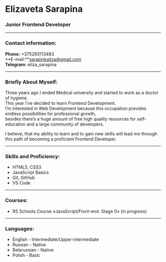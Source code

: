  # Elizaveta Sarapina
 ### Junior Frontend Developer

 ---
### Contact information:

**Phone:** +375293113483 <br>
**E-mail:**sarapinkaliza@gmail.com<br>
**Telegram:** eliza_sarapina<br>

---

### Briefly About Myself:
Three years ago I ended Medical university and started to work as a doctor of hygiene.<br>
This year I’ve decided to learn Frontend Development.<br>
I’m interested in Web Development because this occupation provides endless possibilities for professional growth,<br>
besides there’s a huge amount of free high quality resources for self-education and a large community of developers.<br>

I believe, that my ability to learn and to gain new skills will lead me through this path of becoming a proficient Frontend Developer.<br>

---

### Skills and Proficiency:

- HTML5, CSS3
- JavaScript Basics
- Git, GitHub
- VS Code

---

### Courses:

- RS Schools Course «JavaScript/Front-end. Stage 0» (in progress)

---

### Languages:

- English \- Intermediate/Upper-intermediate 
- Russian \- Native
- Belarussian \- Native
- Polish \- Basic
